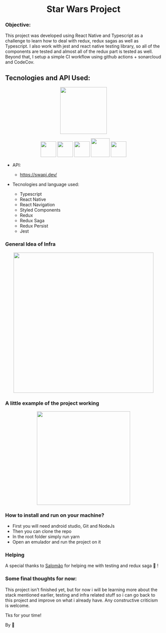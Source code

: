 <p>
<h1 align="center"> Star Wars Project </h1>
<p/>

### Objective: 
This project was developed using React Native and Typescript as a challenge to learn how to deal with redux, redux sagas as well as Typescript. I also work with jest and react native testing library, so all of the components are tested and almost all of the redux part is tested as well. Beyond that, I setup a simple CI workflow using github actions + sonarcloud and CodeCov.

## Tecnologies and API Used:

<p align="center">
<img src="https://user-images.githubusercontent.com/76003107/136184970-2f86a26d-f7d5-4539-91d8-3e2208bdd730.png" width="150px" />
</p>
<p align="center">
<img src="https://cdn.jsdelivr.net/gh/devicons/devicon/icons/typescript/typescript-original.svg"  width="50px" />
<img src="https://cdn.jsdelivr.net/gh/devicons/devicon/icons/redux/redux-original.svg" width="50px" />
<img src="https://cdn.jsdelivr.net/gh/devicons/devicon/icons/jest/jest-plain.svg" width="50px" />
<img src="https://user-images.githubusercontent.com/76003107/136183827-36dc03ae-d0d7-43af-8495-20b9e31a38d7.png" width="60px" />
<img src="https://user-images.githubusercontent.com/76003107/136184025-0bf26d30-da38-4e00-9837-f02171ac8b64.png" width="50px" />
</p>

- API:
  - https://swapi.dev/

- Tecnologies and language used: 
  - Typescript
  - React Native
  - React Navigation
  - Styled Components
  - Redux
  - Redux Saga
  - Redux Persist
  - Jest

### General Idea of Infra

<p align="center">
 <img src="https://user-images.githubusercontent.com/76003107/135733221-65621edd-b9ab-4ba2-b27c-ba37569b6355.jpeg" width="450px" />
</p>

### A little example of the project working

<p align="center">
<img src="https://user-images.githubusercontent.com/76003107/136227991-4f2b7539-9ead-4494-a648-95bb6c0268dc.gif"  width="300px" />
</p>

### How to install and run on your machine?

- First you will need android studio, Git and NodeJs
- Then you can clone the repo
- In the root folder simply run yarn
- Open an emulador and run the project on it

### Helping

A special thanks to [Salomão](https://github.com/salomaoluiz) for helping me with testing and redux saga :raised_hands:	!

### Some final thoughts for now:

This project isn't finished yet, but for now i will be learning more about the stack mentioned earlier, testing and infra related stuff so i can go back to this project and improve on what i already have. Any constructive criticism is welcome. 

Tks for your time!

By :call_me_hand:
